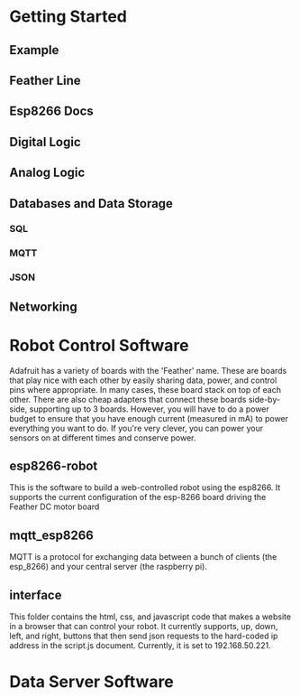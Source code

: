 # Getting Started

## Example

## Feather Line

## Esp8266 Docs

## Digital Logic

## Analog Logic

## Databases and Data Storage

### SQL

### MQTT

### JSON

## Networking

# Robot Control Software

Adafruit has a variety of boards with the 'Feather' name. These are boards that play nice with each other by easily sharing data, power, and control pins where appropriate. In many cases, these board stack on top of each other. There are also cheap adapters  that connect these boards side-by-side, supporting up to 3 boards. However, you will have to do a power budget to ensure that you have enough current (measured in mA) to power everything you want to do. If you're very clever, you can power your sensors on at different times and conserve power. 

## esp8266-robot

This is the software to build a web-controlled robot using the esp8266. It supports the current configuration of the esp-8266 board driving the Feather DC motor board

## mqtt_esp8266

MQTT is a protocol for exchanging data between a bunch of clients (the esp_8266) and your central server (the raspberry pi). 

## interface

This folder contains the html, css, and javascript code that makes a website in a browser that can control your robot. It currently supports, up, down, left, and right, buttons that then send json requests to the hard-coded ip address in the script.js document. Currently, it is set to 192.168.50.221.

# Data Server Software

##

##
